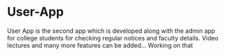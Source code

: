 # User-App
User App is the second app which is developed along with the admin app for college students for checking regular notices and faculty details.
Video lectures and many more features can be added... Working on that

